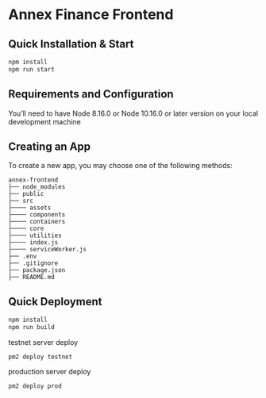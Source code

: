 # Annex Finance Frontend
## Quick Installation & Start

```sh
npm install
npm run start
```

## Requirements and Configuration

You’ll need to have Node 8.16.0 or Node 10.16.0 or later version on your local development machine

## Creating an App

To create a new app, you may choose one of the following methods:

```
annex-frontend
├── node_modules
├── public
├── src
├──── assets
├──── components
├──── containers
├──── core
├──── utilities
├──── index.js
├──── serviceWorker.js
├── .env
├── .gitignore
├── package.json
├── README.md
```

## Quick Deployment

```sh
npm install
npm run build
```

testnet server deploy
```
pm2 deploy testnet
```

production server deploy
```
pm2 deploy prod
```
